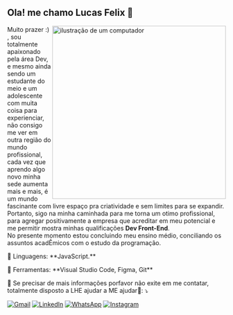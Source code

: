 ## Ola! me chamo Lucas Felix 👋

<img src="https://raw.githubusercontent.com/MicaelliMedeiros/micaellimedeiros/master/image/computer-illustration.png" alt="ilustração de um computador" min-width="400px" max-width="400px" width="400px" align="right">

<p align="left"> 
  Muito prazer :) , sou totalmente apaixonado pela área Dev, e mesmo ainda sendo um estudante do meio e um adolescente com muita coisa para experienciar, não consigo me ver em outra região do mundo profissional, cada vez que aprendo algo novo minha sede aumenta mais e mais, é um mundo fascinante com livre espaço pra criatividade e sem limites para se expandir. Portanto, sigo na minha caminhada para me torna um otimo profissional, para agregar positivamente a empresa que acreditar em meu potencial e me permitir mostra minhas qualificações  <strong>Dev Front-End</strong>.<br>
  No presente momento estou concluindo meu ensino médio, conciliando os assuntos acadÊmicos com o estudo da programação.
</p>

<p align="left">
  🦄 Linguagens: **JavaScript.**
</p>

<p align="left">
  💼 Ferramentas: **Visual Studio Code, Figma, Git**
</p>

<p align="left">
  💌 Se precisar de mais informações porfavor não exite em me contatar, totalmente disposto a LHE ajudar a ME ajudar🤗: ⤵️
</p>

<p align="left">
  <a href="lucasfelix250572@gmail.com" title="Gmail">
  <img src="https://img.shields.io/badge/-Gmail-FF0000?style=flat-square&labelColor=FF0000&logo=gmail&logoColor=white&link=LINK-DO-SEU-GMAIL" alt="Gmail"/></a>
  <a href="https://www.linkedin.com/in/lucas-felix-de-oliveira-9a4b452b6/" title="LinkedIn">
  <img src="https://img.shields.io/badge/-Linkedin-0e76a8?style=flat-square&logo=Linkedin&logoColor=white&link=LINK-DO-SEU-LINKEDIN" alt="LinkedIn"/></a>
  <a href="https://wa.me/81992096112" title="WhatsApp">
  <img src="https://img.shields.io/badge/-WhatsApp-25d366?style=flat-square&labelColor=25d366&logo=whatsapp&logoColor=white&link=API-DO-SEU-WHATSAPP" alt="WhatsApp"/></a>
  <a href="https://www.instagram.com/lusca.gbz/" title="Instagram">
  <img src="https://img.shields.io/badge/-Instagram-DF0174?style=flat-square&labelColor=DF0174&logo=instagram&logoColor=white&link=LINK-DO-SEU-INSTAGRAM" alt="Instagram"/></a>
</p>
